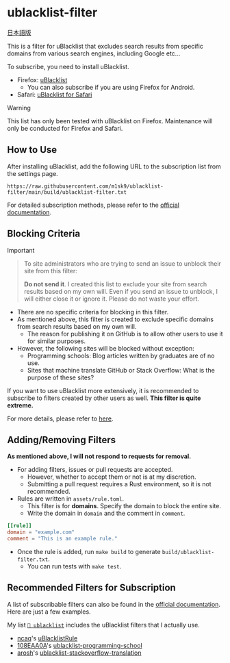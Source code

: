 # ublacklist-filter

[日本語版](./README-JA.md)

This is a filter for uBlacklist that excludes search results from specific domains from various search engines, including Google etc...

To subscribe, you need to install uBlacklist.

- Firefox: [uBlacklist](https://addons.mozilla.org/ja/firefox/addon/ublacklist/)
  - You can also subscribe if you are using Firefox for Android.
- Safari: [uBlacklist for Safari](https://apps.apple.com/jp/app/ublacklist-for-safari/id1547912640)

> [!WARNING]
>
> This list has only been tested with uBlacklist on Firefox. Maintenance will only be conducted for Firefox and Safari.

## How to Use

After installing uBlacklist, add the following URL to the subscription list from the settings page.

```
https://raw.githubusercontent.com/m1sk9/ublacklist-filter/main/build/ublacklist-filter.txt
```

For detailed subscription methods, please refer to the [official documentation](https://iorate.github.io/ublacklist/ja/docs/advanced-features#subscription).

## Blocking Criteria

> [!IMPORTANT]

> To site administrators who are trying to send an issue to unblock their site from this filter:
>
> **Do not send it**. I created this list to exclude your site from search results based on my own will.
> Even if you send an issue to unblock, I will either close it or ignore it. Please do not waste your effort.

- There are no specific criteria for blocking in this filter.
- As mentioned above, this filter is created to exclude specific domains from search results based on my own will.
  - The reason for publishing it on GitHub is to allow other users to use it for similar purposes.
- However, the following sites will be blocked without exception:
  - Programming schools: Blog articles written by graduates are of no use.
  - Sites that machine translate GitHub or Stack Overflow: What is the purpose of these sites?

If you want to use uBlacklist more extensively, it is recommended to subscribe to filters created by other users as well. **This filter is quite extreme.**

For more details, please refer to [here](#recommended-filters).

## Adding/Removing Filters

**As mentioned above, I will not respond to requests for removal.**

- For adding filters, issues or pull requests are accepted.
  - However, whether to accept them or not is at my discretion.
  - Submitting a pull request requires a Rust environment, so it is not recommended.
- Rules are written in `assets/rule.toml`.
  - This filter is for **domains**. Specify the domain to block the entire site.
  - Write the domain in `domain` and the comment in `comment`.

```toml
[[rule]]
domain = "example.com"
comment = "This is an example rule."
```

- Once the rule is added, run `make build` to generate `build/ublacklist-filter.txt`.
  - You can run tests with `make test`.

## Recommended Filters for Subscription

A list of subscribable filters can also be found in the [official documentation](https://iorate.github.io/ublacklist/ja/subscriptions). Here are just a few examples.

My list [`👶 ublacklist`](https://github.com/stars/m1sk9/lists/ublacklist) includes the uBlacklist filters that I actually use.

- [ncaq](https://github.com/ncaq)'s [uBlacklistRule](https://github.com/ncaq/uBlacklistRule)
- [108EAA0A](https://github.com/108EAA0A)'s [ublacklist-programming-school](https://github.com/108EAA0A/ublacklist-programming-school)
- [arosh](https://github.com/arosh)'s [ublacklist-stackoverflow-translation](https://github.com/arosh/ublacklist-stackoverflow-translation)
